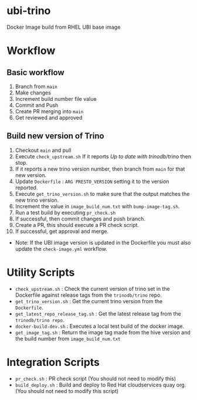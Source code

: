 # ubi-trino

Docker Image build from RHEL UBI base image

# Workflow

## Basic workflow

1. Branch from `main`
2. Make changes
3. Increment build number file value
4. Commit and Push
5. Create PR merging into `main`
6. Get reviewed and approved

## Build new version of Trino

1. Checkout `main` and pull
2. Execute `check_upstream.sh` If it reports _Up to date with trinodb/trino_ then stop.
3. If it reports a new trino version number, then branch from `main` for that new version.
4. Update `Dockerfile` : `ARG PRESTO_VERSION` setting it to the version reported.
5. Execute `get_trino_version.sh` to make sure that the output matches the new trino version.
6. Increment the value in `image_build_num.txt` with `bump-image-tag.sh`.
7. Run a test build by executing `pr_check.sh`
8. If successful, then commit changes and push branch.
9. Create a PR, this should execute a PR check script.
10. If successful, get approval and merge.

* Note: If the UBI image version is updated in the Dockerfile you must also update the `check-image.yml` workflow.

# Utility Scripts

* `check_upstream.sh` : Check the current version of trino set in the Dockerfile against release tags from the `trinodb/trino` repo.
* `get_trino_version.sh` : Get the current trino version from the `Dockerfile`.
* `get_latest_repo_release_tag.sh` : Get the latest release tag from the `trinodb/trino repo`.
* `docker-build-dev.sh` : Executes a local test build of the docker image.
* `get_image_tag.sh` : Return the image tag made from the hive version and the build number from `image_build_num.txt`

# Integration Scripts

* `pr_check.sh` : PR check script (You should not need to modify this)
* `build_deploy.sh` : Build and deploy to Red Hat cloudservices quay org. (You should not need to modify this script)

